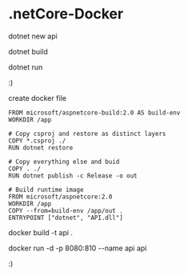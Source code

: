 # .netCore-Docker

dotnet new api

dotnet build

dotnet run

:)

create docker file

```
FROM microsoft/aspnetcore-build:2.0 AS build-env
WORKDIR /app

# Copy csproj and restore as distinct layers
COPY *.csproj ./
RUN dotnet restore

# Copy everything else and buid
COPY . ./
RUN dotnet publish -c Release -o out

# Build runtime image
FROM microsoft/aspnetcore:2.0
WORKDIR /app
COPY --from=build-env /app/out .
ENTRYPOINT ["dotnet", "API.dll"]
```

docker build -t api .

docker run -d -p 8080:810 --name api api

:)
